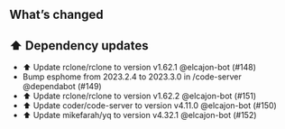 ## What’s changed
## ⬆️ Dependency updates

- ⬆️ Update rclone/rclone to version v1.62.1 @elcajon-bot (#148)
- Bump esphome from 2023.2.4 to 2023.3.0 in /code-server @dependabot (#149)
- ⬆️ Update rclone/rclone to version v1.62.2 @elcajon-bot (#151)
- ⬆️ Update coder/code-server to version v4.11.0 @elcajon-bot (#150)
- ⬆️ Update mikefarah/yq to version v4.32.1 @elcajon-bot (#152)
